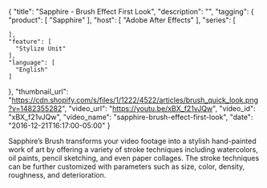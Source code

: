 {
  "title": "Sapphire - Brush Effect First Look",
  "description": "",
  "tagging": {
    "product": [
      "Sapphire"
    ],
    "host": [
      "Adobe After Effects"
    ],
    "series": [

    ],
    "feature": [
      "Stylize Unit"
    ],
    "language": [
      "English"
    ]
  },
  "thumbnail_url": "https://cdn.shopify.com/s/files/1/1222/4522/articles/brush_quick_look.png?v=1482355282",
  "video_url": "https://youtu.be/xBX_f21vJQw",
  "video_id": "xBX_f21vJQw",
  "video_name": "sapphire-brush-effect-first-look",
  "date": "2016-12-21T16:17:00-05:00"
}

Sapphire’s Brush transforms your video footage into a stylish hand-painted
work of art by offering a variety of stroke techniques including watercolors,
oil paints, pencil sketching, and even paper collages. The stroke techniques
can be further customized with parameters such as size, color, density,
roughness, and deterioration.
